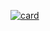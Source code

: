 [![card](https://github-readme-stats.vercel.app/api?username=LeonidasPedro&theme=dark)](https://github.com/anuraghazra/github-readme-stats)
